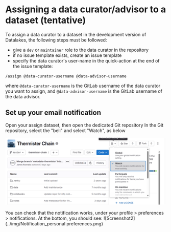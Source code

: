 # Assigning a data curator/advisor to a dataset (tentative)

To assign a data curator to a dataset in the development version of Datalakes, the following steps must be followed:

- give a `dev` or `maintainer` role to the data curator in the repository
- if no issue template exists, create an issue template
- specify the data curator's user-name in the quick-action at the end of the issue template:

```
/assign @data-curator-username @data-advisor-username
```

where `@data-curator-username` is the GitLab username of the data curator you want to assign, and `@data-advisor-username` is the GitLab username of the data advisor.

## Set up your email notification
Open your assign dataset, then open the dedicated Git repository
In the Git repository, select the "bell" and select "Watch", as below

![Screenshot](../img/notification.png)

You can check that the notification works, under your profile > preferences > notifications. At the bottom, you should see:
![Screenshot2](../img/Notification_personal preferences.png)
